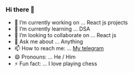 ### Hi there 👋


- 🔭 I’m currently working on ... React js projects
- 🌱 I’m currently learning ... DSA
- 👯 I’m looking to collaborate on ... React js
- 💬 Ask me about ... Anything
- 📫 How to reach me: ... [My telegram](https://t.me/yunero)
- 😄 Pronouns: ... He / Him
- ⚡ Fun fact: ... I love playing chess

